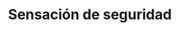 ---
number: '11'
title: 'Sensación de seguridad'
summary: 'Hay ciudades que crecen dándole la espalda a la vía y al espacio público, transformando el exterior en un ambiente peligroso.'
text: 'La seguridad ha sido un tema complejo de trabajar desde el diseño y la arquitectura. Parece ser que hemos llegado a la conclusión que aquello de lo que debemos protegernos se encuentra en el exterior, por lo tanto nuestra solución fue encerrarnos cada vez más de forma que nada entre en nuestro territorio seguro. Sin embargo, nuestro diario vivir nos exige momentos en los que debemos salir de éste, y al haber encerrado los espacios en los que sentimos seguridad provocó que ya no encontráramos la tranquilidad en el exterior.'
question: '¿Se puede desde la arquitectura y el diseño urbano ofrecer a la comunidad espacios exteriores donde se puedan sentir seguros?'
image: '/security-feeling.png'
---